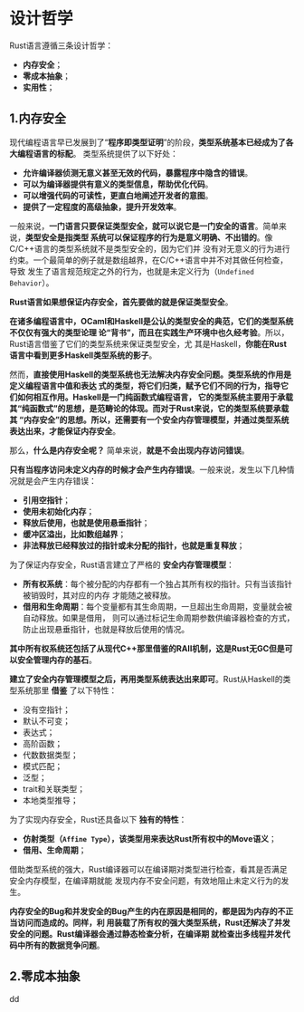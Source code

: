 设计哲学
================================================================================
Rust语言遵循三条设计哲学：
+ **内存安全**；
+ **零成本抽象**；
+ **实用性**；

## 1.内存安全
现代编程语言早已发展到了“**程序即类型证明**”的阶段，**类型系统基本已经成为了各大编程语言的标配**。
类型系统提供了以下好处：
+ **允许编译器侦测无意义甚至无效的代码，暴露程序中隐含的错误**。
+ **可以为编译器提供有意义的类型信息，帮助优化代码**。
+ **可以增强代码的可读性，更直白地阐述开发者的意图**。
+ **提供了一定程度的高级抽象，提升开发效率**。

一般来说，**一门语言只要保证类型安全，就可以说它是一门安全的语言**。简单来说，**类型安全是指类型
系统可以保证程序的行为是意义明确、不出错的**。像C/C++语言的类型系统就不是类型安全的，因为它们并
没有对无意义的行为进行约束。一个最简单的例子就是数组越界，在C/C++语言中并不对其做任何检查，导致
发生了语言规范规定之外的行为，也就是未定义行为（`Undefined Behavior`）。

**Rust语言如果想保证内存安全，首先要做的就是保证类型安全**。

**在诸多编程语言中，OCaml和Haskell是公认的类型安全的典范，它们的类型系统不仅仅有强大的类型论理
论“背书”，而且在实践生产环境中也久经考验**。所以，Rust语言借鉴了它们的类型系统来保证类型安全，尤
其是Haskell，**你能在Rust语言中看到更多Haskell类型系统的影子**。

然而，**直接使用Haskell的类型系统也无法解决内存安全问题。类型系统的作用是定义编程语言中值和表达
式的类型，将它们归类，赋予它们不同的行为，指导它们如何相互作用。Haskell是一门纯函数式编程语言，
它的类型系统主要用于承载其“纯函数式”的思想，是范畴论的体现。而对于Rust来说，它的类型系统要承载其
“内存安全”的思想。所以，还需要有一个安全内存管理模型，并通过类型系统表达出来，才能保证内存安全**。

那么，**什么是内存安全呢？** 简单来说，**就是不会出现内存访问错误**。

**只有当程序访问未定义内存的时候才会产生内存错误**。一般来说，发生以下几种情况就是会产生内存错误：
+ **引用空指针**；
+ **使用未初始化内存**；
+ **释放后使用，也就是使用悬垂指针**；
+ **缓冲区溢出，比如数组越界**；
+ **非法释放已经释放过的指针或未分配的指针，也就是重复释放**；

为了保证内存安全，Rust语言建立了严格的 **安全内存管理模型**：
+ **所有权系统**：每个被分配的内存都有一个独占其所有权的指针。只有当该指针被销毁时，其对应的内存
才能随之被释放。
+ **借用和生命周期**：每个变量都有其生命周期，一旦超出生命周期，变量就会被自动释放。如果是借用，
则可以通过标记生命周期参数供编译器检查的方式，防止出现悬垂指针，也就是释放后使用的情况。

**其中所有权系统还包括了从现代C++那里借鉴的RAII机制，这是Rust无GC但是可以安全管理内存的基石**。

**建立了安全内存管理模型之后，再用类型系统表达出来即可**。Rust从Haskell的类型系统那里 **借鉴**
了以下特性：
+ 没有空指针；
+ 默认不可变；
+ 表达式；
+ 高阶函数；
+ 代数数据类型；
+ 模式匹配；
+ 泛型；
+ trait和关联类型；
+ 本地类型推导；

为了实现内存安全，Rust还具备以下 **独有的特性**：
+ **仿射类型（`Affine Type`），该类型用来表达Rust所有权中的Move语义**；
+ **借用、生命周期**；

借助类型系统的强大，Rust编译器可以在编译期对类型进行检查，看其是否满足安全内存模型，在编译期就能
发现内存不安全问题，有效地阻止未定义行为的发生。

**内存安全的Bug和并发安全的Bug产生的内在原因是相同的，都是因为内存的不正当访问而造成的。同样，利
用装载了所有权的强大类型系统，Rust还解决了并发安全的问题。Rust编译器会通过静态检查分析，在编译期
就检查出多线程并发代码中所有的数据竞争问题**。

## 2.零成本抽象






























































dd

